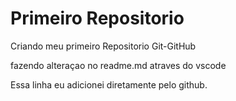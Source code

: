 # Primeiro Repositorio
 Criando meu primeiro Repositorio Git-GitHub
 
 fazendo alteraçao no readme.md atraves do vscode

 Essa linha eu adicionei diretamente pelo github.
